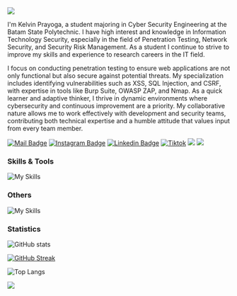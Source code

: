 <img src="https://capsule-render.vercel.app/api?type=waving&color=0:3a8296,100:091519&height=150&text=Hi,%20I'm%20Muhammad%20Farhandi%20Rahim&fontSize=50&fontColor=61DAFB&fontAlignY=45&animation=twinkling&desc=Penetration%20Tester%20and%20Cyber%20Security%20Enthusiast&descSize=30&descAlignY=85&section=header" />

I'm Kelvin Prayoga, a student majoring in Cyber Security Engineering at the Batam State Polytechnic. I have high interest and knowledge in Information Technology Security, especially in the field of 
Penetration Testing, Network Security, and Security Risk Management. As a student I continue to strive to improve my skills and experience to research careers in the IT field.

I focus on conducting penetration testing to ensure web applications are not only functional but also secure against potential threats. My specialization includes identifying vulnerabilities such as XSS, SQL Injection, and CSRF, with expertise in tools like Burp Suite, OWASP ZAP, and Nmap. As a quick learner and adaptive thinker, I thrive in dynamic environments where cybersecurity and continuous improvement are a priority. My collaborative nature allows me to work effectively with development and security teams, contributing both technical expertise and a humble attitude that values input from every team member.

[![Mail Badge](https://img.shields.io/badge/-kelvinprayoga46@gmail.com-dc2626?style=flat&labelColor=dc2626&logo=gmail&logoColor=white)](mailto:kelvinprayoga46@gmail.com)
[![Instagram Badge](https://img.shields.io/badge/-@pin.pryga__-c026d3?style=flat&labelColor=c026d3&logo=instagram&logoColor=white)](https://instagram.com/pin.pryga) 
[![Linkedin Badge](https://img.shields.io/badge/kelvin-prayoga-0284c7?style=flat&labelColor=0284c7&logo=linkedin&logoColor=white)](https://www.linkedin.com/in/kelvin-prayoga/) 
[![Tiktok](https://img.shields.io/badge/-Helix-171717?style=flat&labelColor=171717&logo=tiktok&logoColor=white)](https://www.tiktok.com/@itsyourtimehelix/)
[![](https://komarev.com/ghpvc/?username=kelvinprayoga46&color=blue&label=Profile%20Views)](https://github.com/satriabahari/kelvinprayoga46)
[![](https://img.shields.io/github/followers/kelvinprayoga46?label=GitHub%20Followers)](https://github.com/kelvinprayoga46)


### Skills & Tools

![My Skills](https://skillicons.dev/icons?perline=12&i=html,css,grafana,ai,js,mysql,php,postman,prometheus,py,redhat,selenium,ubuntu,androidstudio)

### Others

![My Skills](https://skillicons.dev/icons?i=github,netlify,stackoverflow)

### Statistics

![GitHub stats](https://github-readme-stats.vercel.app/api?username=kelvinprayoga46&theme=react&show_icons=true&)

[![GitHub Streak](https://github-readme-streak-stats.herokuapp.com?user=kelvinprayoga46&theme=react&card_width=470)](https://git.io/streak-stats)

![Top Langs](https://github-readme-stats.vercel.app/api/top-langs/?username=kelvinprayoga46&card_width=495&langs_count=7&layout=compact&theme=react)



<img src="https://capsule-render.vercel.app/api?type=waving&color=0:4daec8,100:091519&height=100&section=footer" />
